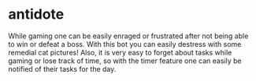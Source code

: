 # antidote
While gaming one can be easily enraged or frustrated after not being able to win or defeat a boss. With this bot you can easily destress with some remedial cat pictures! Also, it is very easy to forget about tasks while gaming or lose track of time, so with the timer feature one can easily be notified of their tasks for the day.
